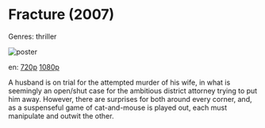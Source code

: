# Fracture (2007)

Genres: thriller

![poster](http://image.tmdb.org/t/p/w500/z8dmpPvIybKIlSuzPnt0TQmrYxd.jpg)

en:
  [720p](magnet:?xt=urn:btih:5D966BE9983D0B258591BCF76C93DD9C6E532F1D&tr=udp://glotorrents.pw:6969/announce&tr=udp://tracker.opentrackr.org:1337/announce&tr=udp://torrent.gresille.org:80/announce&tr=udp://tracker.openbittorrent.com:80&tr=udp://tracker.coppersurfer.tk:6969&tr=udp://tracker.leechers-paradise.org:6969&tr=udp://p4p.arenabg.ch:1337&tr=udp://tracker.internetwarriors.net:1337)
  [1080p](magnet:?xt=urn:btih:1C4352D1927A60C140767A680997B5C08C042209&tr=udp://glotorrents.pw:6969/announce&tr=udp://tracker.opentrackr.org:1337/announce&tr=udp://torrent.gresille.org:80/announce&tr=udp://tracker.openbittorrent.com:80&tr=udp://tracker.coppersurfer.tk:6969&tr=udp://tracker.leechers-paradise.org:6969&tr=udp://p4p.arenabg.ch:1337&tr=udp://tracker.internetwarriors.net:1337)
  


A husband is on trial for the attempted murder of his wife, in what is seemingly an open/shut case for the ambitious district attorney trying to put him away. However, there are surprises for both around every corner, and, as a suspenseful game of cat-and-mouse is played out, each must manipulate and outwit the other.